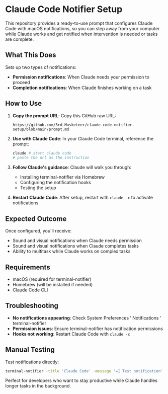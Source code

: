 # Claude Code Notifier Setup

This repository provides a ready-to-use prompt that configures Claude Code with macOS notifications, so you can step away from your computer while Claude works and get notified when intervention is needed or tasks are complete.

## What This Does

Sets up two types of notifications:
- **Permission notifications**: When Claude needs your permission to proceed
- **Completion notifications**: When Claude finishes working on a task

## How to Use

1. **Copy the prompt URL**: Copy this GitHub raw URL:
   ```
   https://github.com/3rd-Musketeer/claude-code-notifier-setup/blob/main/prompt.md
   ```

2. **Use with Claude Code**: In your Claude Code terminal, reference the prompt:
   ```bash
   claude # start claude code
   # paste the url as the instruction
   ```

3. **Follow Claude's guidance**: Claude will walk you through:
   - Installing terminal-notifier via Homebrew
   - Configuring the notification hooks
   - Testing the setup

4. **Restart Claude Code**: After setup, restart with `claude -c` to activate notifications

## Expected Outcome

Once configured, you'll receive:
- Sound and visual notifications when Claude needs permission
- Sound and visual notifications when Claude completes tasks
- Ability to multitask while Claude works on complex tasks

## Requirements

- macOS (required for terminal-notifier)
- Homebrew (will be installed if needed)
- Claude Code CLI

## Troubleshooting

- **No notifications appearing**: Check System Preferences ’ Notifications ’ terminal-notifier
- **Permission issues**: Ensure terminal-notifier has notification permissions
- **Hooks not working**: Restart Claude Code with `claude -c`

## Manual Testing

Test notifications directly:
```bash
terminal-notifier -title 'Claude Code' -message '= Test notification' -sound 'Glass'
```

Perfect for developers who want to stay productive while Claude handles longer tasks in the background.
